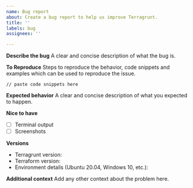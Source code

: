 ```yaml
---
name: Bug report
about: Create a bug report to help us improve Terragrunt.
title: ''
labels: bug
assignees: ''

---
```


**Describe the bug**
A clear and concise description of what the bug is.

**To Reproduce**
Steps to reproduce the behavior, code snippets and examples which can be used to reproduce the issue.

```hcl
// paste code snippets here
```

**Expected behavior**
A clear and concise description of what you expected to happen.

**Nice to have**
- [ ] Terminal output
- [ ] Screenshots

**Versions**
- Terragrunt version:
- Terraform version:
- Environment details (Ubuntu 20.04, Windows 10, etc.):

**Additional context**
Add any other context about the problem here.